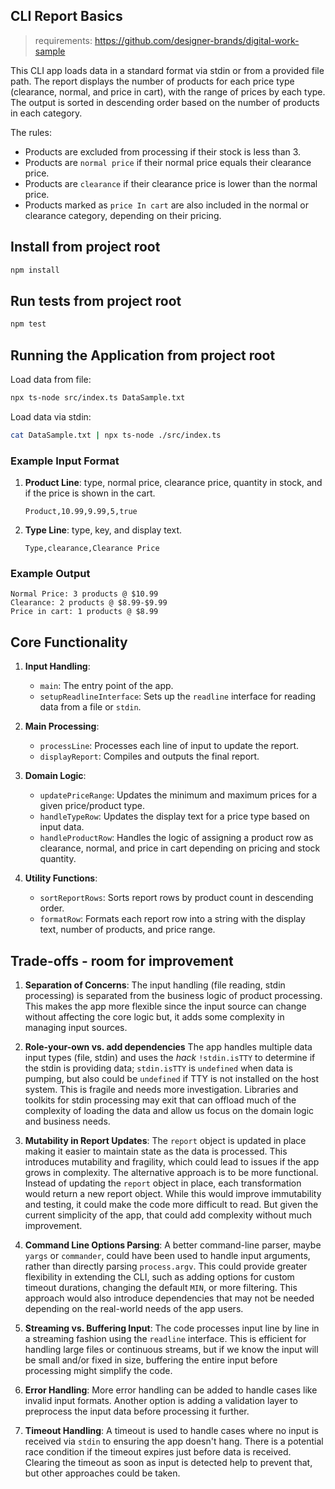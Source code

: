 ## CLI Report Basics

> requirements: https://github.com/designer-brands/digital-work-sample

This CLI app loads data in a standard format via stdin or from a provided file path. The report displays the number of products for each price type (clearance, normal, and price in cart), with the range of prices by each type. The output is sorted in descending order based on the number of products in each category.

The rules:

- Products are excluded from processing if their stock is less than 3.
- Products are `normal price` if their normal price equals their clearance price.
- Products are `clearance` if their clearance price is lower than the normal price.
- Products marked as `price In cart` are also included in the normal or clearance category, depending on their pricing.

## Install from project root

```bash
npm install
```

## Run tests from project root

```bash
npm test
```

## Running the Application from project root

Load data from file:

```bash
npx ts-node src/index.ts DataSample.txt
```

Load data via stdin:

```bash
cat DataSample.txt | npx ts-node ./src/index.ts
```

### Example Input Format

1. **Product Line**: type, normal price, clearance price, quantity in stock, and if the price is shown in the cart.

   ```
   Product,10.99,9.99,5,true
   ```

2. **Type Line**: type, key, and display text.
   ```
   Type,clearance,Clearance Price
   ```

### Example Output

```
Normal Price: 3 products @ $10.99
Clearance: 2 products @ $8.99-$9.99
Price in cart: 1 products @ $8.99
```

## Core Functionality

1. **Input Handling**:

   - `main`: The entry point of the app.
   - `setupReadlineInterface`: Sets up the `readline` interface for reading data from a file or `stdin`.

2. **Main Processing**:

   - `processLine`: Processes each line of input to update the report.
   - `displayReport`: Compiles and outputs the final report.

3. **Domain Logic**:

   - `updatePriceRange`: Updates the minimum and maximum prices for a given price/product type.
   - `handleTypeRow`: Updates the display text for a price type based on input data.
   - `handleProductRow`: Handles the logic of assigning a product row as clearance, normal, and price in cart depending on pricing and stock quantity.

4. **Utility Functions**:

   - `sortReportRows`: Sorts report rows by product count in descending order.
   - `formatRow`: Formats each report row into a string with the display text, number of products, and price range.

## Trade-offs - room for improvement

1. **Separation of Concerns**:
   The input handling (file reading, stdin processing) is separated from the business logic of product processing. This makes the app more flexible since the input source can change without affecting the core logic but, it adds some complexity in managing input sources.

2. **Role-your-own vs. add dependencies**
   The app handles multiple data input types (file, stdin) and uses the _hack_ `!stdin.isTTY` to determine if the stdin is providing data; `stdin.isTTY` is `undefined` when data is pumping, but also could be `undefined` if TTY is not installed on the host system. This is fragile and needs more investigation. Libraries and toolkits for stdin processing may exit that can offload much of the complexity of loading the data and allow us focus on the domain logic and business needs.

3. **Mutability in Report Updates**:
   The `report` object is updated in place making it easier to maintain state as the data is processed. This introduces mutability and fragility, which could lead to issues if the app grows in complexity. The alternative approach is to be more functional. Instead of updating the `report` object in place, each transformation would return a new report object. While this would improve immutability and testing, it could make the code more difficult to read. But given the current simplicity of the app, that could add complexity without much improvement.

4. **Command Line Options Parsing**:
   A better command-line parser, maybe `yargs` or `commander`, could have been used to handle input arguments, rather than directly parsing `process.argv`. This could provide greater flexibility in extending the CLI, such as adding options for custom timeout durations, changing the default `MIN`, or more filtering. This approach would also introduce dependencies that may not be needed depending on the real-world needs of the app users.

5. **Streaming vs. Buffering Input**:
   The code processes input line by line in a streaming fashion using the `readline` interface. This is efficient for handling large files or continuous streams, but if we know the input will be small and/or fixed in size, buffering the entire input before processing might simplify the code.

6. **Error Handling**:
   More error handling can be added to handle cases like invalid input formats. Another option is adding a validation layer to preprocess the input data before processing it further.

7. **Timeout Handling**:
   A timeout is used to handle cases where no input is received via `stdin` to ensuring the app doesn't hang. There is a potential race condition if the timeout expires just before data is received. Clearing the timeout as soon as input is detected help to prevent that, but other approaches could be taken.
